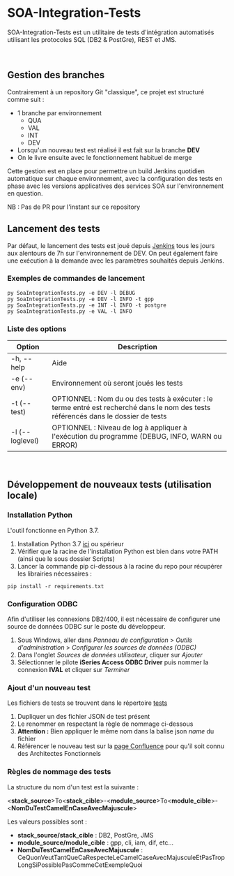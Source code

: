 # SOA-Integration-Tests
SOA-Integration-Tests est un utilitaire de tests d'intégration automatisés utilisant les protocoles SQL (DB2 & PostGre), REST et JMS.

<br>

## Gestion des branches
Contrairement à un repository Git "classique", ce projet est structuré comme suit :
- 1 branche par environnement
    - QUA
    - VAL
    - INT
    - DEV
- Lorsqu'un nouveau test est réalisé il est fait sur la branche **DEV**
- On le livre ensuite avec le fonctionnement habituel de merge

Cette gestion est en place pour permettre un build Jenkins quotidien automatique sur chaque environnement, avec la configuration des tests en phase avec les versions applicatives des services SOA sur l'environnement en question.

NB : Pas de PR pour l'instant sur ce repository

## Lancement des tests
Par défaut, le lancement des tests est joué depuis [Jenkins](https://merlin-int2.intra.cafat.nc/jenkins/job/soa-integration-tests/) tous les jours aux alentours de 7h sur l'environnement de DEV. On peut également faire une exécution à la demande avec les paramètres souhaités depuis Jenkins.

### Exemples de commandes de lancement
```
py SoaIntegrationTests.py -e DEV -l DEBUG
py SoaIntegrationTests.py -e DEV -l INFO -t gpp
py SoaIntegrationTests.py -e INT -l INFO -t postgre
py SoaIntegrationTests.py -e VAL -l INFO
```

### Liste des options
| Option                              | Description                                                                                                                         |
|-------------------------------------|-------------------------------------------------------------------------------------------------------------------------------------|
| -h, --help                          | Aide                                                                                                                                |
| -e <environnement> (--env)          | Environnement où seront joués les tests                                                                                             |
| -t <test> (--test)                  | OPTIONNEL : Nom du ou des tests à exécuter : le terme entré est recherché dans le nom des tests référencés dans le dossier de tests |
| -l <loglevel> (--loglevel)          | OPTIONNEL : Niveau de log à appliquer à l'exécution du programme (DEBUG, INFO, WARN ou ERROR)                                       |

<br>

## Développement de nouveaux tests (utilisation locale)

### Installation Python
L'outil fonctionne en Python 3.7.

1. Installation Python 3.7 [ici](https://www.python.org/downloads/release/python-374/) ou spérieur 
1. Vérifier que la racine de l'installation Python est bien dans votre PATH (ainsi que le sous dossier Scripts)
1. Lancer la commande pip ci-dessous à la racine du repo pour récupérer les librairies nécessaires :

```
pip install -r requirements.txt
```

### Configuration ODBC 
Afin d'utiliser les connexions DB2/400, il est nécessaire de configurer une source de données ODBC sur le poste du développeur.
1. Sous Windows, aller dans *Panneau de configuration* > *Outils d'administration* > *Configurer les sources de données (ODBC)*
1. Dans l'onglet *Sources de données utilisateur*, cliquer sur *Ajouter*
1. Sélectionner le pilote **iSeries Access ODBC Driver** puis nommer la connexion **IVAL** et cliquer sur *Terminer*

### Ajout d'un nouveau test
Les fichiers de tests se trouvent dans le répertoire [tests](./tests/)
1. Dupliquer un des fichier JSON de test présent
1. Le renommer en respectant la règle de nommage ci-dessous
1. **Attention :** Bien appliquer le même nom dans la balise json *name* du fichier
1. Référencer le nouveau test sur la [page Confluence](https://atlas-prd-01.intra.cafat.nc/confluence/pages/viewpage.action?pageId=52302270) pour qu'il soit connu des Architectes Fonctionnels

### Règles de nommage des tests
La structure du nom d'un test est la suivante :

<**stack_source**>To<**stack_cible**>-<**module_source**>To<**module_cible**>-<**NomDuTestCamelEnCaseAvecMajuscule**>

Les valeurs possibles sont :
- **stack_source/stack_cible** : DB2, PostGre, JMS
- **module_source/module_cible** : gpp, cli, iam, dif, etc... 
- **NomDuTestCamelEnCaseAvecMajuscule** : CeQuonVeutTantQueCaRespecteLeCamelCaseAvecMajusculeEtPasTropLongSiPossiblePasCommeCetExempleQuoi
